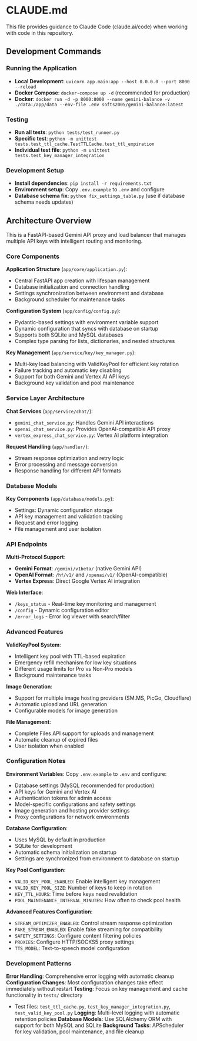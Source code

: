 # CLAUDE.md

This file provides guidance to Claude Code (claude.ai/code) when working with code in this repository.

## Development Commands

### Running the Application
- **Local Development**: `uvicorn app.main:app --host 0.0.0.0 --port 8000 --reload`
- **Docker Compose**: `docker-compose up -d` (recommended for production)
- **Docker**: `docker run -d -p 8000:8000 --name gemini-balance -v ./data:/app/data --env-file .env softs2005/gemini-balance:latest`

### Testing
- **Run all tests**: `python tests/test_runner.py`
- **Specific test**: `python -m unittest tests.test_ttl_cache.TestTTLCache.test_ttl_expiration`
- **Individual test file**: `python -m unittest tests.test_key_manager_integration`

### Development Setup
- **Install dependencies**: `pip install -r requirements.txt`
- **Environment setup**: Copy `.env.example` to `.env` and configure
- **Database schema fix**: `python fix_settings_table.py` (use if database schema needs updates)

## Architecture Overview

This is a FastAPI-based Gemini API proxy and load balancer that manages multiple API keys with intelligent routing and monitoring.

### Core Components

**Application Structure** (`app/core/application.py`):
- Central FastAPI app creation with lifespan management
- Database initialization and connection handling
- Settings synchronization between environment and database
- Background scheduler for maintenance tasks

**Configuration System** (`app/config/config.py`):
- Pydantic-based settings with environment variable support
- Dynamic configuration that syncs with database on startup
- Supports both SQLite and MySQL databases
- Complex type parsing for lists, dictionaries, and nested structures

**Key Management** (`app/service/key/key_manager.py`):
- Multi-key load balancing with ValidKeyPool for efficient key rotation
- Failure tracking and automatic key disabling
- Support for both Gemini and Vertex AI API keys
- Background key validation and pool maintenance

### Service Layer Architecture

**Chat Services** (`app/service/chat/`):
- `gemini_chat_service.py`: Handles Gemini API interactions
- `openai_chat_service.py`: Provides OpenAI-compatible API proxy
- `vertex_express_chat_service.py`: Vertex AI platform integration

**Request Handling** (`app/handler/`):
- Stream response optimization and retry logic
- Error processing and message conversion
- Response handling for different API formats

### Database Models

**Key Components** (`app/database/models.py`):
- Settings: Dynamic configuration storage
- API key management and validation tracking
- Request and error logging
- File management and user isolation

### API Endpoints

**Multi-Protocol Support**:
- **Gemini Format**: `/gemini/v1beta/` (native Gemini API)
- **OpenAI Format**: `/hf/v1/` and `/openai/v1/` (OpenAI-compatible)
- **Vertex Express**: Direct Google Vertex AI integration

**Web Interface**:
- `/keys_status` - Real-time key monitoring and management
- `/config` - Dynamic configuration editor
- `/error_logs` - Error log viewer with search/filter

### Advanced Features

**ValidKeyPool System**:
- Intelligent key pool with TTL-based expiration
- Emergency refill mechanism for low key situations
- Different usage limits for Pro vs Non-Pro models
- Background maintenance tasks

**Image Generation**:
- Support for multiple image hosting providers (SM.MS, PicGo, Cloudflare)
- Automatic upload and URL generation
- Configurable models for image generation

**File Management**:
- Complete Files API support for uploads and management
- Automatic cleanup of expired files
- User isolation when enabled

### Configuration Notes

**Environment Variables**: Copy `.env.example` to `.env` and configure:
- Database settings (MySQL recommended for production)
- API keys for Gemini and Vertex AI
- Authentication tokens for admin access
- Model-specific configurations and safety settings
- Image generation and hosting provider settings
- Proxy configurations for network environments

**Database Configuration**: 
- Uses MySQL by default in production
- SQLite for development
- Automatic schema initialization on startup
- Settings are synchronized from environment to database on startup

**Key Pool Configuration**:
- `VALID_KEY_POOL_ENABLED`: Enable intelligent key management
- `VALID_KEY_POOL_SIZE`: Number of keys to keep in rotation
- `KEY_TTL_HOURS`: Time before keys need revalidation
- `POOL_MAINTENANCE_INTERVAL_MINUTES`: How often to check pool health

**Advanced Features Configuration**:
- `STREAM_OPTIMIZER_ENABLED`: Control stream response optimization
- `FAKE_STREAM_ENABLED`: Enable fake streaming for compatibility
- `SAFETY_SETTINGS`: Configure content filtering policies
- `PROXIES`: Configure HTTP/SOCKS5 proxy settings
- `TTS_MODEL`: Text-to-speech model configuration

### Development Patterns

**Error Handling**: Comprehensive error logging with automatic cleanup
**Configuration Changes**: Most configuration changes take effect immediately without restart
**Testing**: Focus on key management and cache functionality in `tests/` directory
- Test files: `test_ttl_cache.py`, `test_key_manager_integration.py`, `test_valid_key_pool.py`
**Logging**: Multi-level logging with automatic retention policies
**Database Models**: Use SQLAlchemy ORM with support for both MySQL and SQLite
**Background Tasks**: APScheduler for key validation, pool maintenance, and file cleanup